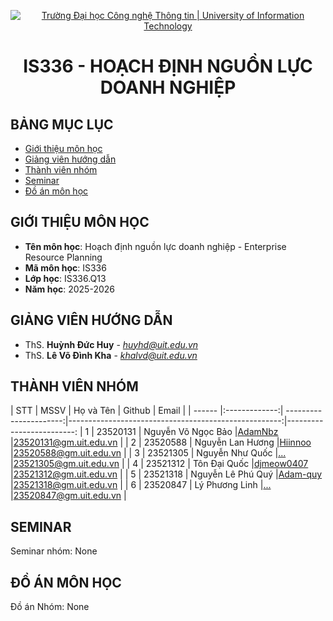 <p align="center">
  <a href="https://www.uit.edu.vn/" title="Trường Đại học Công nghệ Thông tin" style="border: 5;">
    <img src="https://i.imgur.com/WmMnSRt.png" alt="Trường Đại học Công nghệ Thông tin | University of Information Technology">
  </a>
</p>

<!-- Title -->
<h1 align="center"><b>IS336 - HOẠCH ĐỊNH NGUỒN LỰC DOANH NGHIỆP</b></h1>



## BẢNG MỤC LỤC
* [ Giới thiệu môn học](#gioithieumonhoc)
* [ Giảng viên hướng dẫn](#giangvien)
* [ Thành viên nhóm](#thanhvien)
* [ Seminar](#seminar)
* [ Đồ án môn học](#doan)


## GIỚI THIỆU MÔN HỌC
<a name="gioithieumonhoc"></a>
* **Tên môn học**: Hoạch định nguồn lực doanh nghiệp - Enterprise Resource Planning
* **Mã môn học**: IS336
* **Lớp học**: IS336.Q13
* **Năm học**: 2025-2026


## GIẢNG VIÊN HƯỚNG DẪN
<a name="giangvien"></a>
* ThS. **Huỳnh Đức Huy** - *huyhd@uit.edu.vn*
* ThS. **Lê Võ Đình Kha** - *khalvd@uit.edu.vn*


## THÀNH VIÊN NHÓM
<a name="thanhvien"></a>
| STT    | MSSV          | Họ và Tên              | Github                                               | Email                   |
| ------ |:-------------:| ----------------------:|-----------------------------------------------------:|-------------------------:
| 1      | 23520131      | Nguyễn Võ Ngọc Bảo     |[AdamNbz](https://github.com/AdamNbz)                 |23520131@gm.uit.edu.vn   |
| 2      | 23520588      | Nguyễn Lan Hương       |[Hiinnoo](https://github.com/Hiinnoo)                 |23520588@gm.uit.edu.vn   |
| 3      | 23521305      | Nguyễn Như Quốc        |[...](https://github.com/...)                         |23521305@gm.uit.edu.vn   |
| 4      | 23521312      | Tôn Đại Quốc           |[djmeow0407](https://github.com/djmeow0407)           |23521312@gm.uit.edu.vn   |
| 5      | 23521318      | Nguyễn Lê Phú Quý      |[Adam-quy](https://github.com/Adam-quy)               |23521318@gm.uit.edu.vn   |
| 6      | 23520847      | Lý Phương Linh         |[...](https://github.com/...)                         |23520847@gm.uit.edu.vn   |


## SEMINAR
<a name="seminar"></a>
Seminar nhóm: None

## ĐỒ ÁN MÔN HỌC
<a name="doan"></a>
Đồ án Nhóm: None

